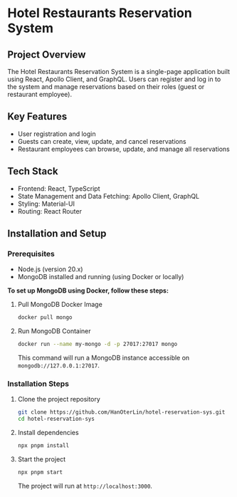 # Hotel Restaurants Reservation System

## Project Overview
The Hotel Restaurants Reservation System is a single-page application built using React, Apollo Client, and GraphQL. 
Users can register and log in to the system and manage reservations based on their roles (guest or restaurant employee).

## Key Features
- User registration and login
- Guests can create, view, update, and cancel reservations
- Restaurant employees can browse, update, and manage all reservations

## Tech Stack
- Frontend: React, TypeScript
- State Management and Data Fetching: Apollo Client, GraphQL
- Styling: Material-UI
- Routing: React Router

## Installation and Setup

### Prerequisites
- Node.js (version 20.x)
- MongoDB installed and running (using Docker or locally)

**To set up MongoDB using Docker, follow these steps:**

1. Pull MongoDB Docker Image
    ```bash
    docker pull mongo
    ```

2. Run MongoDB Container
    ```bash
    docker run --name my-mongo -d -p 27017:27017 mongo
    ```

   This command will run a MongoDB instance accessible on `mongodb://127.0.0.1:27017`.

### Installation Steps
1. Clone the project repository
    ```bash
    git clone https://github.com/HanOterLin/hotel-reservation-sys.git
    cd hotel-reservation-sys
    ```

2. Install dependencies
    ```bash
    npx pnpm install
    ```

3. Start the project
    ```bash
    npx pnpm start
    ```

    The project will run at `http://localhost:3000`.